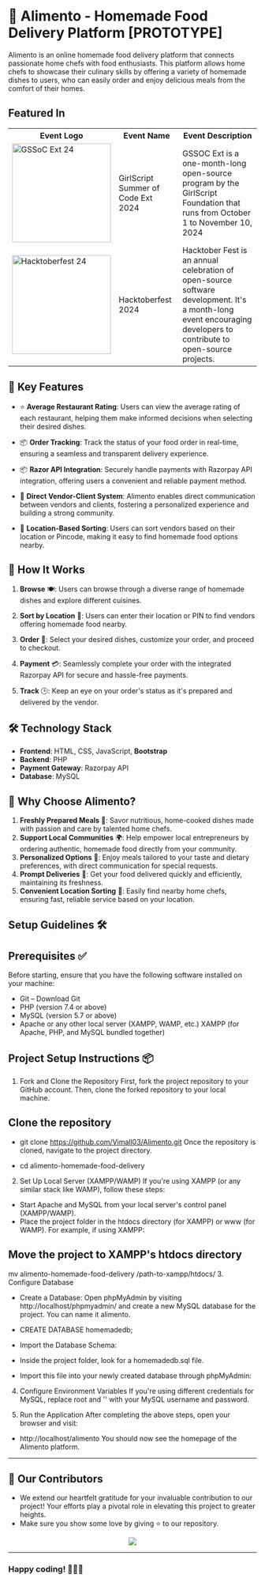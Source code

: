 # 🍲 Alimento - Homemade Food Delivery Platform [PROTOTYPE]

Alimento is an online homemade food delivery platform that connects passionate home chefs with food enthusiasts. This platform allows home chefs to showcase their culinary skills by offering a variety of homemade dishes to users, who can easily order and enjoy delicious meals from the comfort of their homes.

## Featured In

<table>
<tr>
      <th>Event Logo</th>
      <th>Event Name</th>
      <th>Event Description</th>
    </tr>
    <tr>
        <td><img src="https://user-images.githubusercontent.com/63473496/213306279-338f7ce9-9a9f-4427-8c2a-3e344874498f.png#gh-dark-mode-only" width="200" height="auto" loading="lazy" alt="GSSoC Ext 24"/></td>
        <td>GirlScript Summer of Code Ext 2024</td>
        <td>GSSOC Ext is a one-month-long open-source program by the GirlScript Foundation that runs from October 1 to November 10, 2024</td> 
    </tr>
   <tr>
        <td><img src="https://cdn.prod.website-files.com/63bc83b29094ec80844b6dd5/66fc35d92c74c4e4103f3673_Flyte-at-Hacktoberfest-2024.png" width="200" height="auto" loading="lazy" alt="Hacktoberfest 24"/></td>
        <td>Hacktoberfest 2024</td>
        <td>Hacktober Fest is an annual celebration of open-source software development. It's a month-long event encouraging developers to contribute to open-source projects.</td> 
    </tr>
</table>

## 🌟  Key Features

- ⭐ **Average Restaurant Rating**: Users can view the average rating of each restaurant, helping them make informed decisions when selecting their desired dishes.

-  📦 **Order Tracking**: Track the status of your food order in real-time, ensuring a seamless and transparent delivery experience.

- 📦  **Razor API Integration**: Securely handle payments with Razorpay API integration, offering users a convenient and reliable payment method.

-  🤝 **Direct Vendor-Client System**: Alimento enables direct communication between vendors and clients, fostering a personalized experience and building a strong community.

-  📍 **Location-Based Sorting**: Users can sort vendors based on their location or Pincode, making it easy to find homemade food options nearby.

##  🚀 How It Works

1. **Browse** 🍽️: Users can browse through a diverse range of homemade dishes and explore different cuisines.

2. **Sort by Location** 📍: Users can enter their location or PIN to find vendors offering homemade food nearby.

3. **Order** 🛒: Select your desired dishes, customize your order, and proceed to checkout.

4. **Payment** 💳: Seamlessly complete your order with the integrated Razorpay API for secure and hassle-free payments.

5. **Track** 🕒: Keep an eye on your order's status as it's prepared and delivered by the vendor.

## 🛠️ Technology Stack
- **Frontend**: HTML, CSS, JavaScript, **Bootstrap**
- **Backend**: PHP
- **Payment Gateway**: Razorpay API
- **Database**: MySQL

## 🤔 Why Choose Alimento?

1. **Freshly Prepared Meals** 🍲: Savor nutritious, home-cooked dishes made with passion and care by talented home chefs.
2. **Support Local Communities** 🌍: Help empower local entrepreneurs by ordering authentic, homemade food directly from your community.
3. **Personalized Options** 📝: Enjoy meals tailored to your taste and dietary preferences, with direct communication for special requests.
4. **Prompt Deliveries** 🚚: Get your food delivered quickly and efficiently, maintaining its freshness.
5. **Convenient Location Sorting** 📍: Easily find nearby home chefs, ensuring fast, reliable service based on your location.


## Setup Guidelines 🛠️
## Prerequisites ✅
Before starting, ensure that you have the following software installed on your machine:

- Git – Download Git
- PHP (version 7.4 or above) 
- MySQL (version 5.7 or above)
- Apache or any other local server (XAMPP, WAMP, etc.) XAMPP (for Apache, PHP, and MySQL bundled together)

## Project Setup Instructions 📦
1. Fork and Clone the Repository
First, fork the project repository to your GitHub account. Then, clone the forked repository to your local machine.

## Clone the repository
- git clone https://github.com/Vimall03/Alimento.git
Once the repository is cloned, navigate to the project directory.

- cd alimento-homemade-food-delivery
2. Set Up Local Server (XAMPP/WAMP)
If you're using XAMPP (or any similar stack like WAMP), follow these steps:

- Start Apache and MySQL from your local server's control panel (XAMPP/WAMP).
- Place the project folder in the htdocs directory (for XAMPP) or www (for WAMP).
For example, if using XAMPP:

## Move the project to XAMPP's htdocs directory
mv alimento-homemade-food-delivery /path-to-xampp/htdocs/
3. Configure Database
- Create a Database: Open phpMyAdmin by visiting http://localhost/phpmyadmin/ and create a new MySQL database for the project. You can name it alimento.

- CREATE DATABASE homemadedb;
- Import the Database Schema:

- Inside the project folder, look for a homemadedb.sql file.
- Import this file into your newly created database through phpMyAdmin:

4. Configure Environment Variables
If you're using different credentials for MySQL, replace root and '' with your MySQL username and password.

5. Run the Application
After completing the above steps, open your browser and visit:
- http://localhost/alimento
You should now see the homepage of the Alimento platform.

---

## 👀 Our Contributors

- We extend our heartfelt gratitude for your invaluable contribution to our project! Your efforts play a pivotal role in elevating this project to greater heights.
- Make sure you show some love by giving ⭐ to our repository.

<div align="center">
  <a href="https://github.com/Vimall03/Alimento">
    <img src="https://contrib.rocks/image?repo=Vimall03/Alimento&&max=100" />
  </a>
</div>

---

### Happy coding! 👩‍💻🎉

